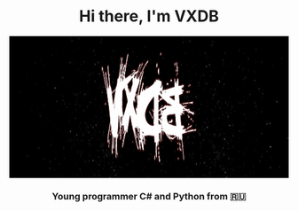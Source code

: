 <h1 align="center">Hi there, I'm VXDB</h1> 
<center><img src="https://github.com/vertexDB/vertexDB/blob/main/name.png" height="256" align="center"/></center>
<h3 align="center">Young programmer C# and Python from 🇷🇺</h3>
